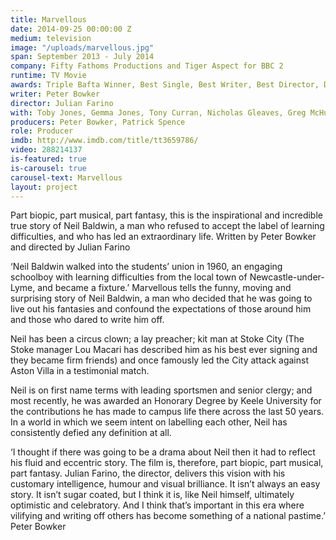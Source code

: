 ```yaml
---
title: Marvellous
date: 2014-09-25 00:00:00 Z
medium: television
image: "/uploads/marvellous.jpg"
span: September 2013 - July 2014
company: Fifty Fathoms Productions and Tiger Aspect for BBC 2
runtime: TV Movie
awards: Triple Bafta Winner, Best Single, Best Writer, Best Director, Double RTS Winner
writer: Peter Bowker
director: Julian Farino
with: Toby Jones, Gemma Jones, Tony Curran, Nicholas Gleaves, Greg McHugh
producers: Peter Bowker, Patrick Spence
role: Producer
imdb: http://www.imdb.com/title/tt3659786/
video: 288214137
is-featured: true
is-carousel: true
carousel-text: Marvellous
layout: project
---
```


Part biopic, part musical, part fantasy, this is the inspirational and incredible true story of Neil Baldwin, a man who refused to accept the label of learning difficulties, and who has led an extraordinary life. Written by Peter Bowker and directed by Julian Farino

‘Neil Baldwin walked into the students’ union in 1960, an engaging schoolboy with learning difficulties from the local town of Newcastle-under- Lyme, and became a fixture.’
Marvellous tells the funny, moving and surprising story of Neil Baldwin, a man who decided that he was going to live out his fantasies and confound the expectations of those around him and those who dared to write him off.

Neil has been a circus clown; a lay preacher; kit man at Stoke City (The Stoke manager Lou Macari has described him as his best ever signing and they became firm friends) and once famously led the City attack against Aston Villa in a testimonial match.

Neil is on first name terms with leading sportsmen and senior clergy; and most recently, he was awarded an Honorary Degree by Keele University for the contributions he has made to campus life there across the last 50 years. In a world in which we seem intent on labelling each other, Neil has consistently defied any definition at all.

‘I thought if there was going to be a drama about Neil then it had to reflect his fluid and eccentric story. The film is, therefore, part biopic, part musical, part fantasy. Julian Farino, the director, delivers this vision with his customary intelligence, humour and visual brilliance. It isn’t always an easy story. It isn’t sugar coated, but I think it is, like Neil himself, ultimately optimistic and celebratory. And I think that’s important in this era where vilifying and writing off others has become something of a national pastime.’ Peter Bowker